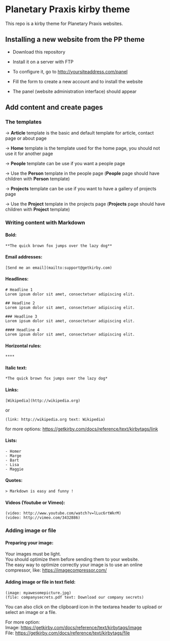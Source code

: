 # Planetary Praxis kirby theme

This repo is a kirby theme for Planetary Praxis websites.

## Installing a new website from the PP theme

- Download this repository 

- Install it on a server with FTP

- To configure it, go to http://yoursiteaddress.com/panel

- Fill the form to create a new account and to install the website 

- The panel (website administration interface) should appear


## Add content and create pages

### The templates

→ **Article** template is the basic and default template for article, contact page or about page

→ **Home** template is the template used for the home page, you should not use it for another page 

→ **People** template can be use if you want a people page

→ Use the **Person** template in the people page (**People** page should have children with **Person** template)

→ **Projects** template can be use if you want to have a gallery of projects page

→ Use the **Project** template in the projects page (**Projects** page should have children with **Project** template)

### Writing content with Markdown
#### Bold: 
```
**The quick brown fox jumps over the lazy dog**
```

#### Email addresses: 
```
[Send me an email](mailto:support@getkirby.com)
```

#### Headlines: 
```
# Headline 1
Lorem ipsum dolor sit amet, consectetuer adipiscing elit.

## Headline 2
Lorem ipsum dolor sit amet, consectetuer adipiscing elit.

### Headline 3
Lorem ipsum dolor sit amet, consectetuer adipiscing elit.

#### Headline 4
Lorem ipsum dolor sit amet, consectetuer adipiscing elit.
```

#### Horizontal rules:
```
****
```

#### Italic text:
```
*The quick brown fox jumps over the lazy dog*
```

#### Links: 
```
[Wikipedia](http://wikipedia.org)
```
or
```
(link: http://wikipedia.org text: Wikipedia)
```
for more options: https://getkirby.com/docs/reference/text/kirbytags/link

#### Lists: 
```
- Homer
- Marge
- Bart
- Lisa
- Maggie
```

#### Quotes: 
```
> Markdown is easy and funny !
```

#### Videos (Youtube or Vimeo):
```
(video: http://www.youtube.com/watch?v=lLuc6rtWkrM)
(video: http://vimeo.com/3432886)
```


### Adding image or file

#### Preparing your image:
Your images must be light.   
You should optimize them before sending them to your website.  
The easy way to optimize correctly your image is to use an online compressor, like: https://imagecompressor.com/

#### Adding image or file in text field:
```
(image: myawesomepicture.jpg)
(file: companysecrets.pdf text: Download our company secrets)
```

You can also click on the clipboard icon in the textarea header to upload or select an image or a file.

For more option:  
Image: https://getkirby.com/docs/reference/text/kirbytags/image  
File: https://getkirby.com/docs/reference/text/kirbytags/file


